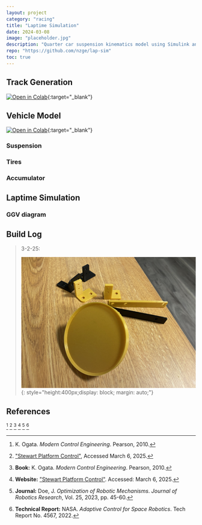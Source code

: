 ```yaml
---
layout: project
category: "racing"
title: "Laptime Simulation"
date: 2024-03-08
image: "placeholder.jpg"
description: "Quarter car suspension kinematics model using Simulink and Simscape"
repo: "https://github.com/nzge/lap-sim"
toc: true
---
```


## Track Generation
[![Open in Colab](https://colab.research.google.com/assets/colab-badge.svg)](https://colab.research.google.com/github/nzge/Stewart-Platform/blob/main/stewart-sizing-calcs.ipynb){:target="_blank"}



## Vehicle Model
[![Open in Colab](https://colab.research.google.com/assets/colab-badge.svg)](https://colab.research.google.com/github/nzge/Stewart-Platform/blob/main/stewart-sizing-calcs.ipynb){:target="_blank"}

### Suspension

### Tires

### Accumulator



## Laptime Simulation


### GGV diagram


## Build Log

> 3-2-25: 
>
> ![Alt text](/assets/media/capstone-robot_media/prints.JPG){: 
style="height:400px;display: block; margin: auto;"}


## References

[^1]: K. Ogata. *Modern Control Engineering*. Pearson, 2010.  
[^2]: ["Stewart Platform Control"](https://example.com), Accessed March 6, 2025.  
[^3]: **Book:** K. Ogata. *Modern Control Engineering*. Pearson, 2010.  
[^4]: **Website:** ["Stewart Platform Control"](https://example.com). Accessed: March 6, 2025.  
[^5]: **Journal:** Doe, J. *Optimization of Robotic Mechanisms*. *Journal of Robotics Research*, Vol. 25, 2023, pp. 45-60.  
[^6]: **Technical Report:** NASA. *Adaptive Control for Space Robotics*. Tech Report No. 4567, 2022.  

<!-- Hidden references trigger the footnote rendering -->
<span id="hidden-references">[^1] [^2] [^3] [^4] [^5] [^6]</span>